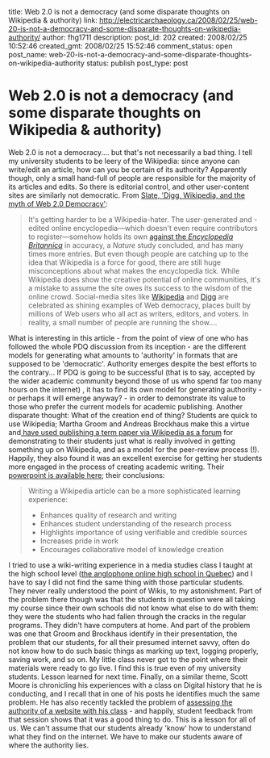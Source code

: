 title: Web 2.0 is not a democracy (and some disparate thoughts on Wikipedia & authority) 
link: http://electricarchaeology.ca/2008/02/25/web-20-is-not-a-democracy-and-some-disparate-thoughts-on-wikipedia-authority/
author: fhg1711
description: 
post_id: 202
created: 2008/02/25 10:52:46
created_gmt: 2008/02/25 15:52:46
comment_status: open
post_name: web-20-is-not-a-democracy-and-some-disparate-thoughts-on-wikipedia-authority
status: publish
post_type: post

# Web 2.0 is not a democracy (and some disparate thoughts on Wikipedia & authority) 

Web 2.0 is not a democracy.... but that's not necessarily a bad thing. I tell my university students to be leery of the Wikipedia: since anyone can write/edit an article, how can you be certain of its authority? Apparently though, only a small hand-full of people are responsible for the majority of its articles and edits. So there is editorial control, and other user-content sites are similarly not democratic. From [Slate, 'Digg, Wikipedia, and the myth of Web 2.0 Democracy'](http://www.slate.com/id/2184487): 

> It's getting harder to be a Wikipedia-hater. The user-generated and -edited online encyclopedia—which doesn't even require contributors to register—somehow holds its own [against the _Encyclopedia Britannica_](http://www.nature.com/nature/journal/v438/n7070/full/438900a.html) in accuracy, a _Nature_ study concluded, and has many times more entries. But even though people are catching up to the idea that Wikipedia is a force for good, there are still huge misconceptions about what makes the encyclopedia tick. While Wikipedia does show the creative potential of online communities, it's a mistake to assume the site owes its success to the wisdom of the online crowd. Social-media sites like [Wikipedia](http://en.wikipedia.org/wiki/Main_Page) and [Digg](http://www.digg.com/) are celebrated as shining examples of Web democracy, places built by millions of Web users who all act as writers, editors, and voters. In reality, a small number of people are running the show....

What is interesting in this article - from the point of view of one who has followed the whole PDQ discussion from its inception - are the different models for generating what amounts to 'authority' in formats that are supposed to be 'democratic'. Authority emerges despite the best efforts to the contrary... If PDQ is going to be successful (that is to say, accepted by the wider academic community beyond those of us who spend far too many hours on the internet) , it has to find its own model for generating authority - or perhaps it will emerge anyway? - in order to demonstrate its value to those who prefer the current models for academic publishing. Another disparate thought: What of the creation end of thing? Students are quick to use Wikipedia; Martha Groom and Andreas Brockhaus make this a virtue and[ have used publishing a term paper via Wikipedia as a forum](http://arstechnica.com/news.ars/post/20071030-prof-replaces-term-papers-with-wikipedia-contributions.html) for demonstrating to their students just what is really involved in getting something up on Wikipedia, and as a model for the peer-review process (!). Happily, they also found it was an excellent exercise for getting her students more engaged in the process of creating academic writing. Their [powerpoint is available here](http://www.educause.edu/upload/presentations/E07/SESS089/Using%20WikipediaFINAL.ppt); their conclusions: 

> Writing a Wikipedia article can be a more sophisticated learning experience: 
> 
>   * Enhances quality of research and writing
>   * Enhances student understanding of the research process
>   * Highlights importance of using verifiable and credible sources
>   * Increases pride in work
>   * Encourages collaborative model of knowledge creation

I tried to use a wiki-writing experience in a media studies class I taught at the high school level ([the anglophone online high school in Quebec](http://www.learnquebec.qc.ca)) and I have to say I did not find the same thing with those particular students. They never really understood the point of Wikis, to my astonishment. Part of the problem there though was that the students in question were all taking my course since their own schools did not know what else to do with them: they were the students who had fallen through the cracks in the regular programs. They didn't have computers at home. And part of the problem was one that Groom and Brockhaus identify in their presentation, the problem that our students, for all their presumed internet savvy, often do not know how to do such basic things as marking up text, logging properly, saving work, and so on. My little class never got to the point where their materials were ready to go live. I find this is true even of my university students. Lesson learned for next time. Finally, on a similar theme, Scott Moore is chronicling his experiences with a class on Digital history that he is conducting, and I recall that in one of his posts he identifies much the same problem. He has also recently tackled the problem of [assessing the authority of a website with his class](http://ancienthistory.typepad.com/ancient_history_ramblings/2008/02/digital-histo-1.html) \- and happily, student feedback from that session shows that it was a good thing to do. This is a lesson for all of us. We can't assume that our students already 'know' how to understand what they find on the internet. We have to make our students aware of where the authority lies.